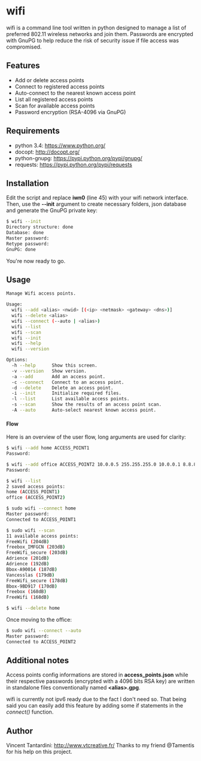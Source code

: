 wifi
====
wifi is a command line tool written in python designed to manage a list of preferred 802.11 wireless networks and join them. Passwords are encrypted with GnuPG to help reduce the risk of security issue if file access was compromised.

## Features
* Add or delete access points
* Connect to registered access points
* Auto-connect to the nearest known access point
* List all registered access points
* Scan for available access points
* Password encryption (RSA-4096 via GnuPG)

## Requirements
 * python 3.4: https://www.python.org/
 * docopt: http://docopt.org/
 * python-gnupg: https://pypi.python.org/pypi/gnupg/
 * requests: https://pypi.python.org/pypi/requests

## Installation
Edit the script and replace **iwn0** (line 45) with your wifi network interface. Then, use the **--init** argument to create necessary folders, json database and generate the GnuPG private key:

```sh
$ wifi --init
Directory structure: done
Database: done
Master password:
Retype password:
GnuPG: done
```
You're now ready to go.

## Usage
```sh
Manage Wifi access points.

Usage:
  wifi --add <alias> <nwid> [(<ip> <netmask> <gateway> <dns>)]
  wifi --delete <alias>
  wifi --connect (--auto | <alias>)
  wifi --list
  wifi --scan
  wifi --init
  wifi --help
  wifi --version

Options:
  -h --help      Show this screen.
  -v --version   Show version.
  -a --add       Add an access point.
  -c --connect   Connect to an access point.
  -d --delete    Delete an access point.
  -i --init      Initialize required files.
  -l --list      List available access points.
  -s --scan      Show the results of an access point scan.
  -A --auto      Auto-select nearest known access point.
```

#### Flow
Here is an overview of the user flow, long arguments are used for clarity:
```sh
$ wifi --add home ACCESS_POINT1
Password:

$ wifi --add office ACCESS_POINT2 10.0.0.5 255.255.255.0 10.0.0.1 8.8.8.8
Password:

$ wifi --list
2 saved access points:
home (ACCESS_POINT1)
office (ACCESS_POINT2)

$ sudo wifi --connect home
Master password:
Connected to ACCESS_POINT1

$ sudo wifi --scan
11 available access points:
FreeWifi (204dB)
freebox_IMFGCN (203dB)
FreeWifi_secure (203dB)
Adrience (201dB)
Adrience (192dB)
Bbox-A90014 (187dB)
Vancesslas (179dB)
FreeWifi_secure (178dB)
Bbox-9BD917 (170dB)
freebox (168dB)
FreeWifi (168dB)

$ wifi --delete home
```
Once moving to the office:
```sh
$ sudo wifi --connect --auto
Master password:
Connected to ACCESS_POINT2
```

## Additional notes
Access points config informations are stored in **access_points.json** while their respective passwords (encrypted with a 4096 bits RSA key) are written in standalone files conventionally named **\<alias\>.gpg**. 

wifi is currently not ipv6 ready due to the fact I don't need so. That being said you can easily add this feature by adding some if statements in the _connect()_ function.

## Author
Vincent Tantardini: http://www.vtcreative.fr/
Thanks to my friend @Tamentis for his help on this project.
